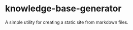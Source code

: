 knowledge-base-generator
========================

A simple utility for creating a static site from markdown files.
